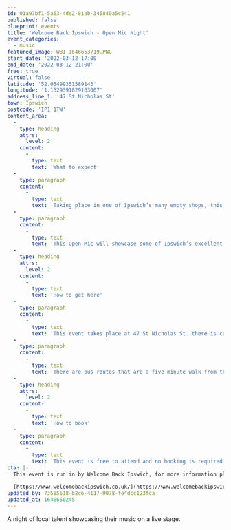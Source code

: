 ```yaml
---
id: 01a97bf1-5a63-4de2-81ab-345840a5c541
published: false
blueprint: events
title: 'Welcome Back Ipswich - Open Mic Night'
event_categories:
  - music
featured_image: WBI-1646653719.PNG
start_date: '2022-03-12 17:00'
end_date: '2022-03-12 21:00'
free: true
virtual: false
latitude: '52.05499351589143'
longitude: '1.1529391829163007'
address_line_1: '47 St Nicholas St'
town: Ipswich
postcode: 'IP1 1TW'
content_area:
  -
    type: heading
    attrs:
      level: 2
    content:
      -
        type: text
        text: 'What to expect'
  -
    type: paragraph
    content:
      -
        type: text
        text: 'Taking place in one of Ipswich’s many empty shops, this is a chance to see how these empty spaces can be used in a variety of different ways. '
  -
    type: paragraph
    content:
      -
        type: text
        text: 'This Open Mic will showcase some of Ipswich’s excellent local talent on stage and also some of our local small businesses who will be using ChIp spaces in future. And just for fun, some very colourful and fun street performances too!'
  -
    type: heading
    attrs:
      level: 2
    content:
      -
        type: text
        text: 'How to get here'
  -
    type: paragraph
    content:
      -
        type: text
        text: 'This event takes place at 47 St Nicholas St. there is carparking two to three minute walk from the venue outside at Cardinal park.'
  -
    type: paragraph
    content:
      -
        type: text
        text: 'There are bus routes that are a five minute walk from the venue.'
  -
    type: heading
    attrs:
      level: 2
    content:
      -
        type: text
        text: 'How to book'
  -
    type: paragraph
    content:
      -
        type: text
        text: 'This event is free to attend and no booking is required.'
cta: |-
  This event is run in by Welcome Back Ipswich, for more information please visit:

  [https://www.welcomebackipswich.co.uk/](https://www.welcomebackipswich.co.uk/)
updated_by: 73585618-b2c6-4117-9078-fe4dcc123fca
updated_at: 1646660245
---
```

A night of local talent showcasing their music on a live stage.